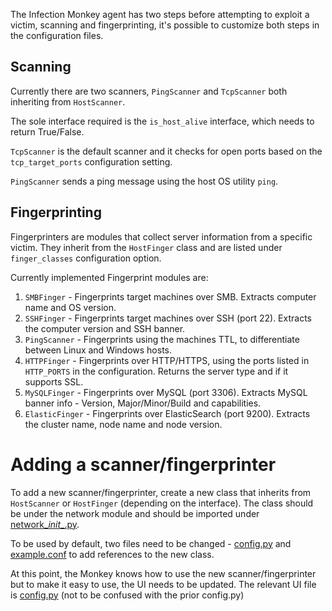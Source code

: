 The Infection Monkey agent has two steps before attempting to exploit a victim, scanning and fingerprinting, it's possible to customize both steps in the configuration files.

## Scanning

Currently there are two scanners, `PingScanner` and `TcpScanner` both inheriting from `HostScanner`.

The sole interface required is the `is_host_alive` interface, which needs to return True/False.

`TcpScanner` is the default scanner and it checks for open ports based on the `tcp_target_ports` configuration setting.

`PingScanner` sends a ping message using the host OS utility `ping`.

## Fingerprinting

Fingerprinters are modules that collect server information from a specific victim. They inherit from the `HostFinger` class and are listed under `finger_classes` configuration option.

Currently implemented Fingerprint modules are:

1. `SMBFinger` - Fingerprints target machines over SMB. Extracts computer name and OS version.
2. `SSHFinger` - Fingerprints target machines over SSH (port 22). Extracts the computer version and SSH banner.
3. `PingScanner` - Fingerprints using the machines TTL, to differentiate between Linux and Windows hosts.
4. `HTTPFinger` - Fingerprints over HTTP/HTTPS, using the ports listed in `HTTP_PORTS` in the configuration. Returns the server type and if it supports SSL.
5. `MySQLFinger` - Fingerprints over MySQL (port 3306). Extracts MySQL banner info - Version, Major/Minor/Build and capabilities.
6. `ElasticFinger` - Fingerprints over ElasticSearch (port 9200). Extracts the cluster name, node name and node version.


# Adding a scanner/fingerprinter
To add a new scanner/fingerprinter, create a new class that inherits from `HostScanner` or `HostFinger` (depending on the interface). The class should be under the network module and should be imported under [network\__init__.py](https://github.com/guardicore/monkey/blob/master/chaos_monkey/network/__init__.py).

To be used by default, two files need to be changed - [config.py](https://github.com/guardicore/monkey/blob/master/chaos_monkey/config.py) and [example.conf](https://github.com/guardicore/monkey/blob/master/chaos_monkey/example.conf) to add references to the new class. 

At this point, the Monkey knows how to use the new scanner/fingerprinter but to make it easy to use, the UI needs to be updated. The relevant UI file is [config.py](https://github.com/guardicore/monkey/blob/master/monkey_island/cc/services/config.py) (not to be confused with the prior config.py)

